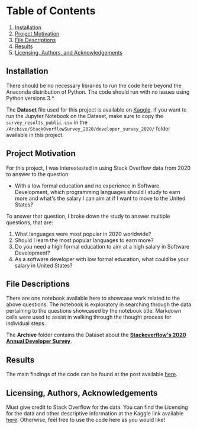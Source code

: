 # Table of Contents
1. [Installation](#installation)
2. [Project Motivation](#motivation)
3. [File Descriptions](#files)
4. [Results](#results)
5. [Licensing, Authors, and Acknowledgements](#licensing)

## Installation <a name="installation"></a>

There should be no necessary libraries to run the code here beyond the Anaconda distribution of Python.  The code should run with no issues using Python versions 3.*.

The **Dataset** file used for this project is available on [Kaggle](https://www.kaggle.com/aitzaz/stack-overflow-developer-survey-2020/data). If you want to run the Jupyter Notebook on the Dataset, make sure to copy the `survey_results_public.csv` in the `/Archive/StackOverflowSurvey_2020/developer_survey_2020/` folder available in this project.

## Project Motivation<a name="motivation"></a>

For this project, I was interestested in using Stack Overflow data from 2020 to answer to the question:

* With a low formal education and no experience in Software Development, which programming languages should I study to earn more and what's the salary I can aim at if I want to move to the United States?

To answer that question, I broke down the study to answer multiple questions, that are:

1. What languages were most popular in 2020 worldwide?
2. Should I learn the most popular languages to earn more?
3. Do you need a high formal education to aim at a high salary in Software Development?
4. As a software developer with low formal education, what could be your salary in United States?


## File Descriptions <a name="files"></a>

There are one notebook available here to showcase work related to the above questions. The notebook is exploratory in searching through the data pertaining to the questions showcased by the notebook title. Markdown cells were used to assist in walking through the thought process for individual steps.  

The **Archive** folder contains the Dataset about the [**Stackoverflow's 2020 Annual Developer Survey**](https://www.kaggle.com/aitzaz/stack-overflow-developer-survey-2020).

## Results<a name="results"></a>

The main findings of the code can be found at the post available [here]().

## Licensing, Authors, Acknowledgements<a name="licensing"></a>

Must give credit to Stack Overflow for the data.  You can find the Licensing for the data and other descriptive information at the Kaggle link available [here](https://www.kaggle.com/aitzaz/stack-overflow-developer-survey-2020/data). Otherwise, feel free to use the code here as you would like! 
